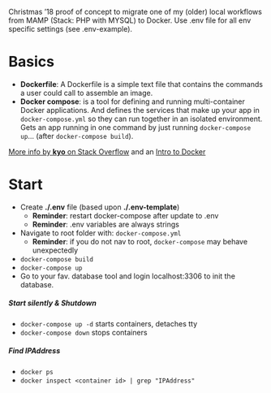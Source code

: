 
Christmas ’18 proof of concept to migrate one of my (older) local workflows from MAMP (Stack: PHP with MYSQL) to Docker. Use .env file for all env specific settings (see .env-example).

# Basics

- __Dockerfile__: A Dockerfile is a simple text file that contains the commands a user could call to assemble an image.
- __Docker compose__: is a tool for defining and running multi-container Docker applications. And defines the services that make up your app in `docker-compose.yml` so they can run together in an isolated environment. Gets an app running in one command by just running `docker-compose up`... (after `docker-compose build`).

[More info by __kyo__ on Stack Overflow](https://stackoverflow.com/questions/29480099/docker-compose-vs-dockerfile-which-is-better) and an [Intro to Docker](https://docker-curriculum.com/#docker-on-aws)


# Start

- Create __./.env__ file (based upon __./.env-template__)
    - __Reminder__: restart docker-compose after update to .env
    - __Reminder__: .env variables are always strings
- Navigate to root folder with: `docker-compose.yml`
    - __Reminder__: if you do not nav to root, `docker-compose` may behave unexpectedly
- `docker-compose build`
- `docker-compose up`
- Go to your fav. database tool and login localhost:3306 to init the database.

##### Start silently & Shutdown

- `docker-compose up -d` starts containers, detaches tty
- `docker-compose down` stops containers

##### Find IPAddress

- `docker ps`
- `docker inspect <container id> | grep "IPAddress"`